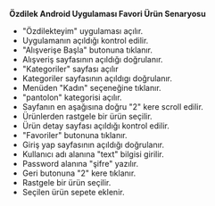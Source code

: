 **Özdilek Android Uygulaması Favori Ürün Senaryosu**

- "Özdilekteyim" uygulaması açılır.
- Uygulamanın açıldığı kontrol edilir.
- "Alışverişe Başla" butonuna tıklanır.
- Alışveriş sayfasının açıldığı doğrulanır.
- "Kategoriler" sayfası açılır
- Kategoriler sayfasının açıldıgı doğrulanır.
- Menüden "Kadın" seçeneğine tıklanır.
- "pantolon" kategorisi açılır.
- Sayfanın en aşağısına doğru "2" kere scroll edilir.
- Ürünlerden rastgele bir ürün seçilir.
- Ürün detay sayfası açıldığı kontrol edilir.
- "Favoriler" butonuna tıklanır. 
- Giriş yap sayfasının açıldığı doğrulanır.
- Kullanıcı adı alanına "text" bilgisi girilir.
- Password alanına "şifre" yazılır.
- Geri butonuna "2" kere tıklanır.
- Rastgele bir ürün seçilir.
- Seçilen ürün sepete eklenir.

